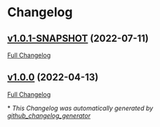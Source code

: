 # Changelog

## [v1.0.1-SNAPSHOT](https://github.com/NASA-PDS/registry-crawler-service/tree/v1.0.1-SNAPSHOT) (2022-07-11)

[Full Changelog](https://github.com/NASA-PDS/registry-crawler-service/compare/v1.0.0...v1.0.1-SNAPSHOT)

## [v1.0.0](https://github.com/NASA-PDS/registry-crawler-service/tree/v1.0.0) (2022-04-13)

[Full Changelog](https://github.com/NASA-PDS/registry-crawler-service/compare/e5bc1897d0dbe974f5790094019612b3503cb5b9...v1.0.0)



\* *This Changelog was automatically generated by [github_changelog_generator](https://github.com/github-changelog-generator/github-changelog-generator)*
